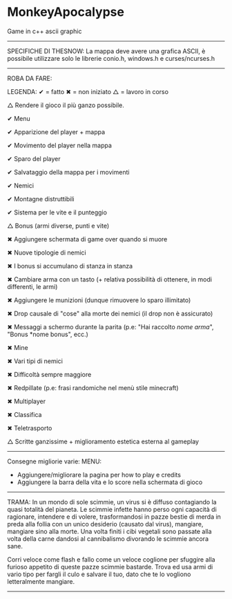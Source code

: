 # MonkeyApocalypse
Game in c++ ascii graphic

---------------------------------------------------------------------------------------------------------------------------------------------------------------------------------

SPECIFICHE DI THESNOW:
La mappa deve avere una grafica ASCII, è possibile utilizzare solo le librerie conio.h, windows.h e curses/ncurses.h

---------------------------------------------------------------------------------------------------------------------------------------------------------------------------------

ROBA DA FARE:

LEGENDA:
  ✔ = fatto
  ✖ = non iniziato
  △ = lavoro in corso

△ Rendere il gioco il più ganzo possibile.

✔ Menu
 
✔ Apparizione del player + mappa

✔ Movimento del player nella mappa

✔ Sparo del player

✔ Salvataggio della mappa per i movimenti

✔ Nemici

✔ Montagne distruttibili

✔ Sistema per le vite e il punteggio

△ Bonus (armi diverse, punti e vite)

✖ Aggiungere schermata di game over quando si muore

✖ Nuove tipologie di nemici

✖ I bonus si accumulano di stanza in stanza

✖ Cambiare arma con un tasto (+ relativa possibilità di ottenere, in modi differenti, le armi)

✖ Aggiungere le munizioni (dunque rimuovere lo sparo illimitato)

✖ Drop causale di "cose" alla morte dei nemici (il drop non è assicurato)

✖ Messaggi a schermo durante la parita (p.e: "Hai raccolto *nome arma*", "Bonus *nome bonus", ecc.)

✖ Mine

✖ Vari tipi di nemici

✖ Difficoltà sempre maggiore

✖ Redpillate (p.e: frasi randomiche nel menù stile minecraft)

✖ Multiplayer

✖ Classifica

✖ Teletrasporto

△ Scritte ganzissime + miglioramento estetica esterna al gameplay

--------------------------------------------------------------------------------------------------------------------------------------------------------------------

Consegne migliorie varie:
  MENU:
  - Aggiungere/migliorare la pagina per how to play e credits
  - Aggiungere la barra della vita e lo score nella schermata di gioco

--------------------------------------------------------------------------------------------------------------------------------------------------------------------

TRAMA:
  In un mondo di sole scimmie, un virus si è diffuso contagiando la quasi totalità del pianeta.
  Le scimmie infette hanno perso ogni capacità di ragionare, intendere e di volere, trasformandosi in pazze bestie di merda in preda alla follia con un unico desiderio (causato dal virus), mangiare, mangiare sino alla morte.
  Una volta finiti i cibi vegetali sono passate alla volta della carne dandosi al cannibalismo divorando le scimmie ancora sane.

  Corri veloce come flash e fallo come un veloce coglione per sfuggire alla furioso appetito di queste pazze scimmie bastarde. 
  Trova ed usa armi di vario tipo per fargli il culo e salvare il tuo, dato che te lo vogliono letteralmente mangiare.

---------------------------------------------------------------------------------------------------------------------------------------------------------------------------------
